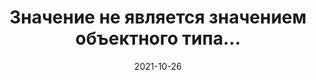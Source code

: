 ---
date: 2021-10-26
guid: edb4c17e-b1b3-4ff7-97a5-d2ad6830baba
title: Значение не является значением объектного типа...
question: |
    Какую ошибку получим?
    ```bsl
    А = Неопределено;
    Б = Новый Структура("В");
    Г = (А.В = Б.В);
    ```
options:
    - Значение не является значением объектного типа (А)
    - Значение не является значением объектного типа (Б)
    - Значение не является значением объектного типа (В)
    - Значение не является значением объектного типа (Г)
explanation: |
    В коде именно "А" содержит значение необъектного типа  
    Но вот в описании ошибки указывают не переменную, а её свойство (которого нет)  
    Из-за чего по краткой ошибке не всегда можно понять в какой именно переменной проблема (в А или в Б)
correct: 2
tags:
    - wtf
source: https://t.me/JuniorOneS/197
---